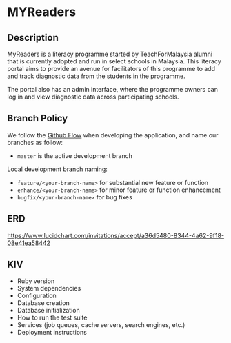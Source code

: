 # MYReaders

## Description

MyReaders is a literacy programme started by TeachForMalaysia alumni that is currently adopted and run in select schools in Malaysia. This literacy portal aims to provide an avenue for facilitators of this programme to add and track diagnostic data from the students in the programme.

The portal also has an admin interface, where the programme owners can log in and view diagnostic data across participating schools.

## Branch Policy

We follow the [Github Flow](https://guides.github.com/introduction/flow/) when developing the application, and name our branches as follow:

- `master` is the active development branch

Local development branch naming:

- `feature/<your-branch-name>` for substantial new feature or function
- `enhance/<your-branch-name>` for minor feature or function enhancement
- `bugfix/<your-branch-name>` for bug fixes

## ERD

https://www.lucidchart.com/invitations/accept/a36d5480-8344-4a62-9f18-08e41ea58442

## KIV
* Ruby version
* System dependencies
* Configuration
* Database creation
* Database initialization
* How to run the test suite
* Services (job queues, cache servers, search engines, etc.)
* Deployment instructions
